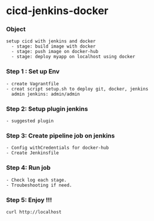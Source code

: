 # cicd-jenkins-docker
### Object
    setup cicd with jenkins and docker
      - stage: build image with docker
      - stage: push image on docker-hub
      - stage: deploy myapp on localhost using docker

### Step 1 : Set up Env
    - create Vagrantfile
    - creat script setup.sh to deploy git, docker, jenkins 
      admin jenkins: admin/admin

### Step 2: Setup plugin jenkins
    - suggested plugin

### Step 3: Create pipeline job on jenkins
    - Config withCredentials for docker-hub
    - Create Jenkinsfile

### Step 4: Run job
    - Check log each stage.
    - Troubeshooting if need.

### Step 5: Enjoy !!!
    curl http://localhost

